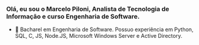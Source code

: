 ### Olá, eu sou o Marcelo Piloni, Analista de Tecnologia de Informação e curso Engenharia de Software.

- 🌱 Bacharel em Engenharia de Software. Possuo experiência em Python, SQL, C, JS, Node.JS,  Microsoft Windows Server e Active Directory.
 

